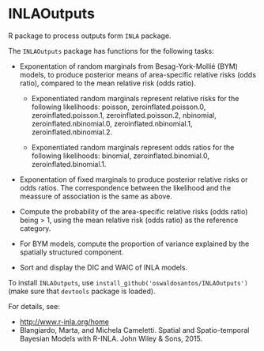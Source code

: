 # INLAOutputs

R package to process outputs form `INLA` package.  

The `INLAOutputs` package has functions for the following tasks:

* Exponentation of random marginals from Besag-York-Mollié (BYM) models, to produce posterior means of area-specific relative risks (odds ratio), compared to the mean relative risk (odds ratio).  

	* Exponentiated random marginals represent relative risks for the following likelihoods: poisson, zeroinflated.poisson.0, zeroinflated.poisson.1, zeroinflated.poisson.2, nbinomial, zeroinflated.nbinomial.0, zeroinflated.nbinomial.1, zeroinflated.nbinomial.2.  

	* Exponentiated random marginals represent odds ratios for the following likelihoods: binomial, zeroinflated.binomial.0, zeroinflated.binomial.1. 


* Exponentation of fixed marginals to produce posterior relative risks or odds ratios. The correspondence between the likelihood and the meassure of association is the same as above.  

* Compute the probability of the area-specific relative risks (odds ratio) being > 1, using the mean relative risk (odds ratio) as the reference category.  

* For BYM models, compute the proportion of variance explained by the spatially structured component.  

* Sort and display the DIC and WAIC of INLA models.  


To install `INLAOutputs`, use `install_github('oswaldosantos/INLAOutputs')` (make sure that `devtools` package is loaded).

For details, see:

* http://www.r-inla.org/home  
* Blangiardo, Marta, and Michela Cameletti. Spatial and Spatio-temporal Bayesian Models with R-INLA. John Wiley & Sons, 2015.

